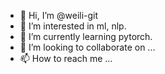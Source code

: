 - 👋 Hi, I’m @weili-git
- 👀 I’m interested in ml, nlp.
- 🌱 I’m currently learning pytorch.
- 💞️ I’m looking to collaborate on ...
- 📫 How to reach me ...

<!---
weili-git/weili-git is a ✨ special ✨ repository because its `README.md` (this file) appears on your GitHub profile.
You can click the Preview link to take a look at your changes.
--->
